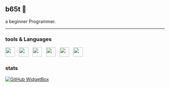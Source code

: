 ## b65t 🍉

a beginner Programmer.

--- 

### tools & Languages

 <img align="left" height="30px" width="30px" style="padding-right:10px" src="https://cdn.jsdelivr.net/gh/devicons/devicon@latest/icons/linux/linux-original.svg" />
 <img align="left" height="30px" width="30px" style="padding-right:10px" src="https://cdn.jsdelivr.net/gh/devicons/devicon@latest/icons/archlinux/archlinux-original.svg" />
 <img align="left" height="30px" width="30px" style="padding-right:10px" src="https://cdn.jsdelivr.net/gh/devicons/devicon@latest/icons/github/github-original.svg" /> 
 <img align="left" height="30px" width="30px" style="padding-right:10px" src="https://cdn.jsdelivr.net/gh/devicons/devicon@latest/icons/html5/html5-original.svg" />
 <img align="left" height="30px" width="30px" style="padding-right:10px" src="https://cdn.jsdelivr.net/gh/devicons/devicon@latest/icons/css3/css3-original.svg" />
 <img align="left" height="30px" width="30px" style="padding-right:10px" src="https://cdn.jsdelivr.net/gh/devicons/devicon@latest/icons/bash/bash-original.svg" />
<br />

#

### stats 

[![GitHub WidgetBox](https://github-widgetbox.vercel.app/api/profile?username=b65t&data=followers,repositories,stars,commits&theme=darkmode)](https://github.com/Jurredr/github-widgetbox)
